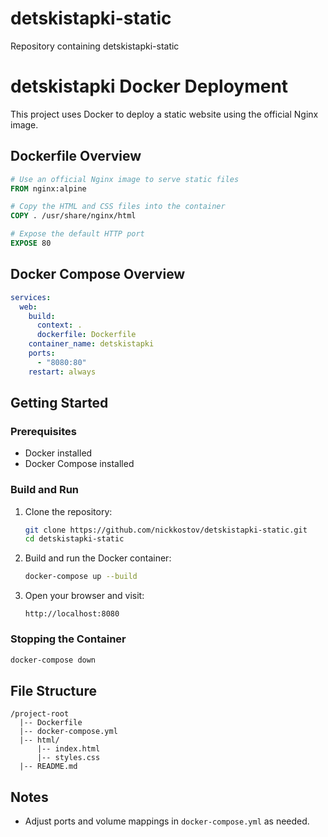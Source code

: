 # detskistapki-static
Repository containing detskistapki-static

# detskistapki Docker Deployment

This project uses Docker to deploy a static website using the official Nginx image.

## Dockerfile Overview
```Dockerfile
# Use an official Nginx image to serve static files
FROM nginx:alpine

# Copy the HTML and CSS files into the container
COPY . /usr/share/nginx/html

# Expose the default HTTP port
EXPOSE 80
```

## Docker Compose Overview
```yaml
services:
  web:
    build:
      context: .
      dockerfile: Dockerfile
    container_name: detskistapki
    ports:
      - "8080:80"
    restart: always

```
## Getting Started

### Prerequisites
- Docker installed
- Docker Compose installed

### Build and Run
1. Clone the repository:
   ```bash
   git clone https://github.com/nickkostov/detskistapki-static.git
   cd detskistapki-static
   ```

2. Build and run the Docker container:
   ```bash
   docker-compose up --build
   ```

3. Open your browser and visit:
   ```
   http://localhost:8080
   ```
### Stopping the Container
```bash
docker-compose down
```

## File Structure
```
/project-root
  |-- Dockerfile
  |-- docker-compose.yml
  |-- html/
      |-- index.html
      |-- styles.css
  |-- README.md
```

## Notes
- Adjust ports and volume mappings in `docker-compose.yml` as needed.

